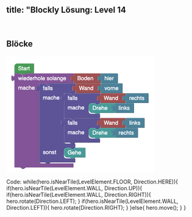 title: "Blockly Lösung: Level 14
---
​
## Blöcke
![solution](doc/produs_unterlagen/solution/blockly/img/loesung_level_14.png)

Code:
while(hero.isNearTile(LevelElement.FLOOR, Direction.HERE)){
    if(hero.isNearTile(LevelElement.WALL, Direction.UP)){
        if(hero.isNearTile(LevelElement.WALL, Direction.RIGHT)){
            hero.rotate(Direction.LEFT);
        }
        if(hero.isNearTile(LevelElement.WALL, Direction.LEFT)){
            hero.rotate(Direction.RIGHT);
        }
    }else{
        hero.move();
    }
}